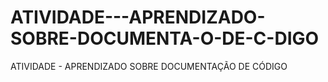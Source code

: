# ATIVIDADE---APRENDIZADO-SOBRE-DOCUMENTA-O-DE-C-DIGO
ATIVIDADE - APRENDIZADO SOBRE DOCUMENTAÇÃO DE CÓDIGO

